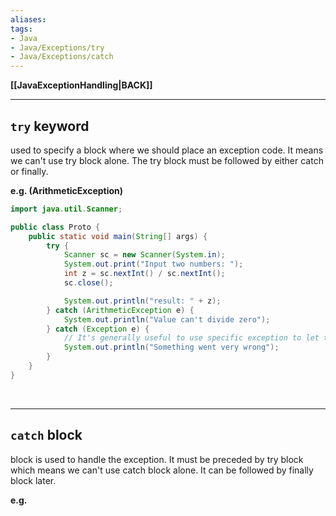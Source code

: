 ```yaml
---
aliases:
tags:
- Java
- Java/Exceptions/try
- Java/Exceptions/catch
---
```

**[[JavaExceptionHandling|BACK]]**

---
## `try` keyword
used to specify a block where we should place an exception code. It means we can't use try block alone. The try block must be followed by either catch or finally.

**e.g. (ArithmeticException)**
```java
import java.util.Scanner;

public class Proto {
    public static void main(String[] args) {
        try {
            Scanner sc = new Scanner(System.in);
            System.out.print("Input two numbers: ");
            int z = sc.nextInt() / sc.nextInt();
            sc.close();

            System.out.println("result: " + z);
        } catch (ArithmeticException e) {
            System.out.println("Value can't divide zero");
        } catch (Exception e) {
            // It's generally useful to use specific exception to let the user know
            System.out.println("Something went very wrong");
        }
    }
}
```

<br>

---
## `catch` block
block is used to handle the exception. It must be preceded by try block which means we can't use catch block alone. It can be followed by finally block later.

**e.g.**
```java

```